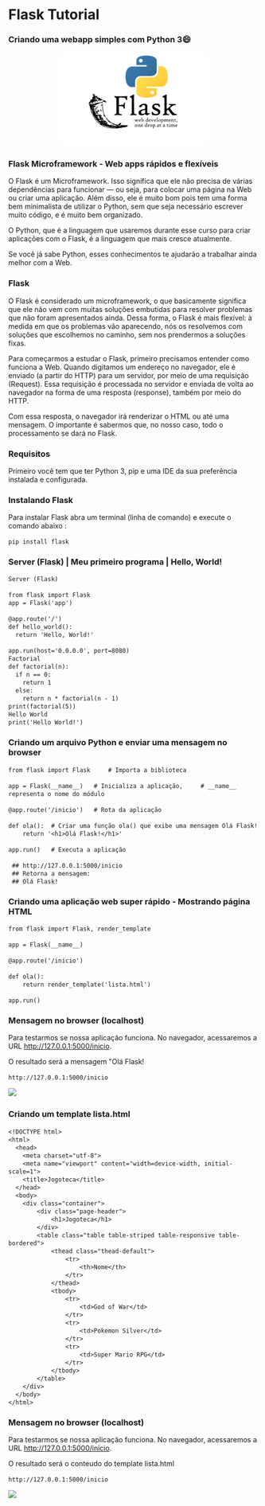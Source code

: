# Flask Tutorial

### Criando uma webapp simples com Python 3😄

 <p align="center">
  <img src=https://github.com/eduardodsr/Flask/blob/master/python/flask-python.png?raw=true" alt="imagem" width="300px" />
 </p>
    

### Flask Microframework - Web apps rápidos e flexíveis

O Flask é um Microframework. Isso significa que ele não precisa de várias dependências para funcionar — ou seja, para colocar uma página na Web ou criar uma aplicação. 
Além disso, ele é muito bom pois tem uma forma bem minimalista de utilizar o Python, sem que seja necessário escrever muito código, e é muito bem organizado.

O Python, que é a linguagem que usaremos durante esse curso para criar aplicações com o Flask, é a linguagem que mais cresce atualmente. 

Se você já sabe Python, esses conhecimentos te ajudarão a trabalhar ainda melhor com a Web.

### Flask

O Flask é considerado um microframework, o que basicamente significa que ele não vem com muitas soluções embutidas para resolver problemas que não foram apresentados ainda. Dessa forma, o Flask é mais flexível: à medida em que os problemas vão aparecendo, nós os resolvemos com soluções que escolhemos no caminho, sem nos prendermos a soluções fixas.

Para começarmos a estudar o Flask, primeiro precisamos entender como funciona a Web. Quando digitamos um endereço no navegador, ele é enviado (a partir do HTTP) para um servidor, por meio de uma requisição (Request). Essa requisição é processada no servidor e enviada de volta ao navegador na forma de uma resposta (response), também por meio do HTTP.

Com essa resposta, o navegador irá renderizar o HTML ou até uma mensagem. O importante é sabermos que, no nosso caso, todo o processamento se dará no Flask.

### Requisitos

Primeiro você tem que ter Python 3, pip e uma IDE da sua preferência instalada e configurada. 

### Instalando Flask

Para instalar Flask abra um terminal (linha de comando) e execute o comando abaixo :

``` pip install flask ``` 

### Server (Flask) | Meu primeiro programa | Hello, World!

```
Server (Flask)

from flask import Flask
app = Flask('app')

@app.route('/')
def hello_world():
  return 'Hello, World!'

app.run(host='0.0.0.0', port=8080)
Factorial
def factorial(n):
  if n == 0:
    return 1
  else:
    return n * factorial(n - 1)
print(factorial(5))
Hello World
print('Hello World!')
``` 

### Criando um arquivo Python e enviar uma mensagem no browser

```
from flask import Flask     # Importa a biblioteca

app = Flask(__name__)   # Inicializa a aplicação,     # __name__ representa o nome do módulo

@app.route('/inicio')   # Rota da aplicação

def ola():  # Criar uma função ola() que exibe uma mensagem Olá Flask!
    return '<h1>Olá Flask!</h1>'    

app.run()   # Executa a aplicação

 ## http://127.0.0.1:5000/inicio
 ## Retorna a mensagem: 
 ## Olá Flask!
```

### Criando uma aplicação web super rápido - Mostrando página HTML

```
from flask import Flask, render_template

app = Flask(__name__)

@app.route('/inicio')

def ola():
    return render_template('lista.html')

app.run()
```


###  Mensagem no browser (localhost)

Para testarmos se nossa aplicação funciona. No navegador, acessaremos a URL http://127.0.0.1:5000/inicio. 

O resultado será a mensagem "Olá Flask!

``` http://127.0.0.1:5000/inicio ```

  ![](https://github.com/eduardodsr/Flask/blob/master/python/Flask.png?raw=true)
  
    
  
  ### Criando um template lista.html

```
<!DOCTYPE html>
<html>
  <head>
    <meta charset="utf-8">
    <meta name="viewport" content="width=device-width, initial-scale=1">
    <title>Jogoteca</title>
  </head>
  <body>
    <div class="container">
        <div class="page-header">
            <h1>Jogoteca</h1>
        </div>
        <table class="table table-striped table-responsive table-bordered">
            <thead class="thead-default">
                <tr>
                    <th>Nome</th>
                </tr>
            </thead>
            <tbody>
                <tr>
                    <td>God of War</td>
                </tr>
                <tr>
                    <td>Pokemon Silver</td>
                </tr>
                <tr>
                    <td>Super Mario RPG</td>
                </tr>
            </tbody>
        </table>
    </div>
  </body>
</html>
```

###  Mensagem no browser (localhost)

Para testarmos se nossa aplicação funciona. No navegador, acessaremos a URL http://127.0.0.1:5000/inicio. 

O resultado será o conteudo do template lista.html

``` http://127.0.0.1:5000/inicio ```

    
   ![](https://github.com/eduardodsr/Flask/blob/master/python/Flask2.png?raw=true)
 

```Fontes: ´´´  https://www.alura.com.br/conteudo/flask-rotas-templates-autenticacao
